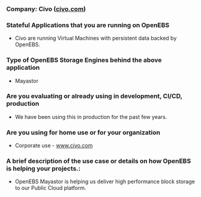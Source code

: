 ### Company: Civo ([civo.com](https://www.civo.com/))

### Stateful Applications that you are running on OpenEBS
* Civo are running Virtual Machines with persistent data backed by OpenEBS.

### Type of OpenEBS Storage Engines behind the above application
* Mayastor

### Are you evaluating or already using in development, CI/CD, production
* We have been using this in production for the past few years.

### Are you using for home use or for your organization
* Corporate use - www.civo.com

### A brief description of the use case or details on how OpenEBS is helping your projects.:
* OpenEBS Mayastor is helping us deliver high performance block storage to our Public Cloud platform.
